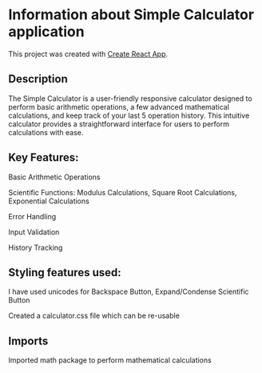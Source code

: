 # Information about Simple Calculator application

This project was created with [Create React App](https://github.com/facebook/create-react-app).

## Description

The Simple Calculator is a user-friendly responsive calculator designed to perform basic arithmetic operations, a few advanced mathematical calculations, and keep track of your last 5 operation history. This intuitive calculator provides a straightforward interface for users to perform calculations with ease.

## Key Features:

Basic Arithmetic Operations

Scientific Functions: Modulus Calculations, Square Root Calculations, Exponential Calculations

Error Handling

Input Validation

History Tracking

## Styling features used:

I have used unicodes for Backspace Button, Expand/Condense Scientific Button

Created a calculator.css file which can be re-usable

## Imports

Imported math package to perform mathematical calculations
